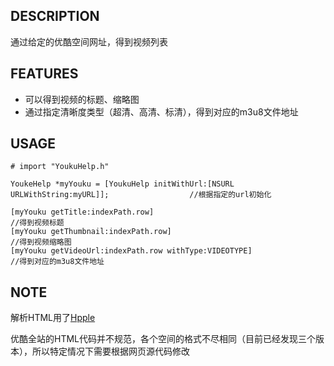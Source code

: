 ## DESCRIPTION
通过给定的优酷空间网址，得到视频列表

## FEATURES
* 可以得到视频的标题、缩略图
* 通过指定清晰度类型（超清、高清、标清），得到对应的m3u8文件地址

## USAGE
```
# import "YoukuHelp.h"

YoukeHelp *myYouku = [YoukuHelp initWithUrl:[NSURL URLWithString:myURL]];                  //根据指定的url初始化

[myYouku getTitle:indexPath.row]                                                          //得到视频标题
[myYouku getThumbnail:indexPath.row]                                                      //得到视频缩略图
[myYouku getVideoUrl:indexPath.row withType:VIDEOTYPE]                                    //得到对应的m3u8文件地址
```
## NOTE
 
解析HTML用了[Hpple](https://github.com/topfunky/hpple)

优酷全站的HTML代码并不规范，各个空间的格式不尽相同（目前已经发现三个版本），所以特定情况下需要根据网页源代码修改


